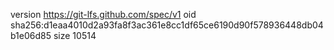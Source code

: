 version https://git-lfs.github.com/spec/v1
oid sha256:d1eaa4010d2a93fa8f3ac361e8cc1df65ce6190d90f578936448db04b1e06d85
size 10514

